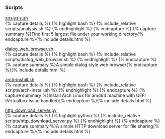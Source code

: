 ### Scripts  
[analysis.sh](scripts/analysis.sh)  
{% capture details %}
    {% highlight bash %}
        {% include_relative scripts/analysis.sh %}
    {% endhighlight %}
{% endcapture %}
{% capture summary %}Find first 5 largest file under your working directory{% endcapture %}{% include details.html %}

[dialog_web_browser.sh](scripts/dialog_web_browser.sh)  
{% capture details %}
    {% highlight bash %}
        {% include_relative scripts/dialog_web_browser.sh %}
    {% endhighlight %}
{% endcapture %}
{% capture summary %}A simple dialog style web browser{% endcapture %}{% include details.html %}

[arch-install.sh](scripts/arch-install.sh)  
{% capture details %}
    {% highlight bash %}
        {% include_relative scripts/arch-install.sh %}
    {% endhighlight %}
{% endcapture %}
{% capture summary %}Install Arch Linux for amd64 machine with UEFI (Virtualbox issue handled){% endcapture %}{% include details.html %}

[http_download_server.py](scripts/http_download_server.py)  
{% capture details %}
    {% highlight python %}
        {% include_relative scripts/http_download_server.py %}
    {% endhighlight %}
{% endcapture %}
{% capture summary %}A simple HTTP download server for file sharing{% endcapture %}{% include details.html %}

